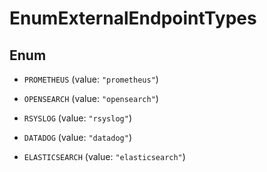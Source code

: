 

# EnumExternalEndpointTypes

## Enum


* `PROMETHEUS` (value: `"prometheus"`)

* `OPENSEARCH` (value: `"opensearch"`)

* `RSYSLOG` (value: `"rsyslog"`)

* `DATADOG` (value: `"datadog"`)

* `ELASTICSEARCH` (value: `"elasticsearch"`)



